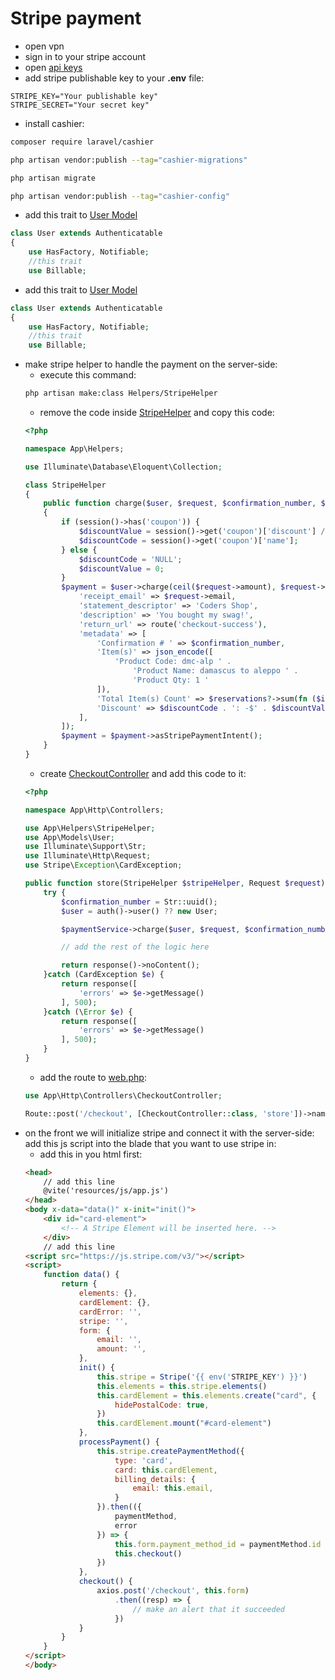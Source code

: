 # Stripe payment

- open vpn
- sign in to your stripe account
- open [api keys](https://dashboard.stripe.com/test/apikeys) 
- add stripe publishable key to your **.env** file:
```env
STRIPE_KEY="Your publishable key"
STRIPE_SECRET="Your secret key"
```
- install cashier:
```bash
composer require laravel/cashier

php artisan vendor:publish --tag="cashier-migrations"

php artisan migrate

php artisan vendor:publish --tag="cashier-config"
```
- add this trait to [User Model](app/Models/User.php) 
```php
class User extends Authenticatable
{
    use HasFactory, Notifiable;
    //this trait
    use Billable;
```
- add this trait to [User Model](app/Models/User.php) 
```php
class User extends Authenticatable
{
    use HasFactory, Notifiable;
    //this trait
    use Billable;
```
- make stripe helper to handle the payment on the server-side:
    - execute this command:
    ```bash
    php artisan make:class Helpers/StripeHelper
    ```
    - remove the code inside [StripeHelper](app/Helpers/StripeHelper.php) and copy this code:
    ```php
    <?php

    namespace App\Helpers;

    use Illuminate\Database\Eloquent\Collection;

    class StripeHelper
    {
        public function charge($user, $request, $confirmation_number, $reservations = null)
        {
            if (session()->has('coupon')) {
                $discountValue = session()->get('coupon')['discount'] / 100;
                $discountCode = session()->get('coupon')['name'];
            } else {
                $discountCode = 'NULL';
                $discountValue = 0;
            }
            $payment = $user->charge(ceil($request->amount), $request->payment_method_id, [
                'receipt_email' => $request->email,
                'statement_descriptor' => 'Coders Shop',
                'description' => 'You bought my swag!',
                'return_url' => route('checkout-success'),
                'metadata' => [
                    'Confirmation # ' => $confirmation_number,
                    'Item(s)' => json_encode([
                        'Product Code: dmc-alp ' .
                            'Product Name: damascus to aleppo ' .
                            'Product Qty: 1 '
                    ]),
                    'Total Item(s) Count' => $reservations?->sum(fn ($item) => $item->price) ?? 100,
                    'Discount' => $discountCode . ': -$' . $discountValue . ' off',
                ],
            ]);
            $payment = $payment->asStripePaymentIntent();
        }
    }
    ```
    - create [CheckoutController](app/Http/Controllers/CheckoutController.php) and add this code to it:
    ```php
    <?php

    namespace App\Http\Controllers;
    
    use App\Helpers\StripeHelper;
    use App\Models\User;
    use Illuminate\Support\Str;
    use Illuminate\Http\Request;
    use Stripe\Exception\CardException;

    public function store(StripeHelper $stripeHelper, Request $request) {
        try {
            $confirmation_number = Str::uuid();
            $user = auth()->user() ?? new User;

            $paymentService->charge($user, $request, $confirmation_number);

            // add the rest of the logic here

            return response()->noContent();
        }catch (CardException $e) {
            return response([
                'errors' => $e->getMessage()
            ], 500);
        }catch (\Error $e) {
            return response([
                'errors' => $e->getMessage()
            ], 500);
        }
    }
    ```
    - add the route to [web.php](routes/web.php):
    ```php
    use App\Http\Controllers\CheckoutController;
    
    Route::post('/checkout', [CheckoutController::class, 'store'])->name('checkout.store');
    ```
- on the front we will initialize stripe and connect it with the server-side:
add this js script into the blade that you want to use stripe in:
    - add this in you html first:
    ```html
    <head>
        // add this line
        @vite('resources/js/app.js')
    </head>
    <body x-data="data()" x-init="init()">
        <div id="card-element">
            <!-- A Stripe Element will be inserted here. -->
        </div>
        // add this line
    <script src="https://js.stripe.com/v3/"></script>
    <script>
        function data() {
            return {
                elements: {},
                cardElement: {},
                cardError: '',
                stripe: '',
                form: {
                    email: '',
                    amount: '',
                },
                init() {
                    this.stripe = Stripe('{{ env('STRIPE_KEY') }}')
                    this.elements = this.stripe.elements()
                    this.cardElement = this.elements.create("card", {
                        hidePostalCode: true,
                    })
                    this.cardElement.mount("#card-element")
                },
                processPayment() {
                    this.stripe.createPaymentMethod({
                        type: 'card',
                        card: this.cardElement,
                        billing_details: {
                            email: this.email,
                        }
                    }).then(({
                        paymentMethod,
                        error
                    }) => {
                        this.form.payment_method_id = paymentMethod.id
                        this.checkout()
                    })
                },
                checkout() {
                    axios.post('/checkout', this.form)
                        .then((resp) => {
                            // make an alert that it succeeded
                        })
                }
            }
        }
    </script>
    </body>
    ``` 